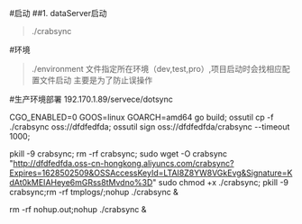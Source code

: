 #启动
##1. dataServer启动
>./crabsync

#环境
>./environment 文件指定所在环境（dev,test,pro）,项目启动时会找相应配置文件启动
>主要是为了防止误操作

#生产环境部署
192.170.1.89/servece/dotsync

CGO_ENABLED=0 GOOS=linux GOARCH=amd64 go build;
ossutil cp -f ./crabsync  oss://dfdfedfda;
ossutil sign oss://dfdfedfda/crabsync    --timeout 1000;


pkill -9 crabsync;
rm -rf crabsync;
sudo wget -O crabsync  "http://dfdfedfda.oss-cn-hongkong.aliyuncs.com/crabsync?Expires=1628502509&OSSAccessKeyId=LTAI8Z8YW8VGkEvg&Signature=KdAt0kMEIAHeye6mGRss8tMvdno%3D"
sudo chmod +x ./crabsync;
pkill -9 crabsync;rm -rf tmplogs/;nohup ./crabsync &

rm -rf nohup.out;nohup ./crabsync &

